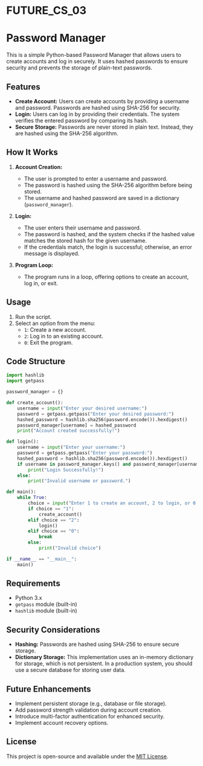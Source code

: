 # FUTURE_CS_03
# Password Manager

This is a simple Python-based Password Manager that allows users to create accounts and log in securely. It uses hashed passwords to ensure security and prevents the storage of plain-text passwords.

## Features

- **Create Account:** Users can create accounts by providing a username and password. Passwords are hashed using SHA-256 for security.
- **Login:** Users can log in by providing their credentials. The system verifies the entered password by comparing its hash.
- **Secure Storage:** Passwords are never stored in plain text. Instead, they are hashed using the SHA-256 algorithm.

## How It Works

1. **Account Creation:**
   - The user is prompted to enter a username and password.
   - The password is hashed using the SHA-256 algorithm before being stored.
   - The username and hashed password are saved in a dictionary (`password_manager`).

2. **Login:**
   - The user enters their username and password.
   - The password is hashed, and the system checks if the hashed value matches the stored hash for the given username.
   - If the credentials match, the login is successful; otherwise, an error message is displayed.

3. **Program Loop:**
   - The program runs in a loop, offering options to create an account, log in, or exit.

## Usage

1. Run the script.
2. Select an option from the menu:
   - `1`: Create a new account.
   - `2`: Log in to an existing account.
   - `0`: Exit the program.

## Code Structure

```python
import hashlib
import getpass

password_manager = {}

def create_account():
    username = input("Enter your desired username:")
    password = getpass.getpass("Enter your desired password:")
    hashed_password = hashlib.sha256(password.encode()).hexdigest()
    password_manager[username] = hashed_password
    print("Account created successfully!")

def login():
    username = input("Enter your username:")
    password = getpass.getpass("Enter your password:")
    hashed_password = hashlib.sha256(password.encode()).hexdigest()
    if username in password_manager.keys() and password_manager[username] == hashed_password:
        print("Login Successfully!")
    else:
        print("Invalid username or password.")

def main():
    while True:
        choice = input("Enter 1 to create an account, 2 to login, or 0 to exit:")
        if choice == "1":
            create_account()
        elif choice == "2":
            login()
        elif choice == "0":
            break
        else:
            print("Invalid choice")

if __name__ == "__main__":
    main()
```

## Requirements

- Python 3.x
- `getpass` module (built-in)
- `hashlib` module (built-in)

## Security Considerations

- **Hashing:** Passwords are hashed using SHA-256 to ensure secure storage.
- **Dictionary Storage:** This implementation uses an in-memory dictionary for storage, which is not persistent. In a production system, you should use a secure database for storing user data.

## Future Enhancements

- Implement persistent storage (e.g., database or file storage).
- Add password strength validation during account creation.
- Introduce multi-factor authentication for enhanced security.
- Implement account recovery options.

## License

This project is open-source and available under the [MIT License](LICENSE).
